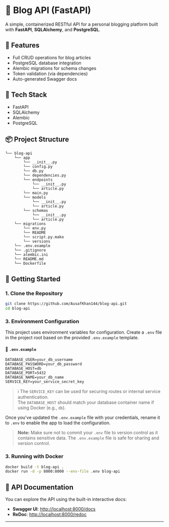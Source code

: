 # 📝 Blog API (FastAPI)

A simple, containerized RESTful API for a personal blogging platform built with **FastAPI**, **SQLAlchemy**, and **PostgreSQL**.

## 📌 Features

- Full CRUD operations for blog articles
- PostgreSQL database integration
- Alembic migrations for schema changes
- Token validation (via dependencies)
- Auto-generated Swagger docs

## 🧱 Tech Stack

- FastAPI
- SQLAlchemy
- Alembic
- PostgreSQL

## 📦 Project Structure

```
└── blog-api
    └── app
        └── __init__.py
        └── config.py
        └── db.py
        └── dependencies.py
        └── endpoints
            └── __init__.py
            └── article.py
        └── main.py
        └── models
            └── __init__.py
            └── article.py
        └── schemas
            └── __init__.py
            └── article.py
    └── migrations
        └── env.py
        └── README
        └── script.py.mako
        └── versions
    └── .env.example
    └── .gitignore
    └── alembic.ini
    └── README.md
    └── Dockerfile
```

## 🚀 Getting Started

### 1. Clone the Repository

```bash
git clone https://github.com/AusafKhan144/blog-api.git
cd blog-api
```

### 3. Environment Configuration

This project uses environment variables for configuration. Create a `.env` file in the project root based on the provided `.env.example` template.

#### 📄 `.env.example`

```env
DATABASE_USER=your_db_username
DATABASE_PASSWORD=your_db_password
DATABASE_HOST=db
DATABASE_PORT=5432
DATABASE_NAME=your_db_name
SERVICE_KEY=your_service_secret_key
```
> ℹ️ The `SERVICE_KEY` can be used for securing routes or internal service authentication.  
> The `DATABASE_HOST` should match your database container name if using Docker (e.g., `db`).

Once you've updated the `.env.example` file with your credentials, rename it to `.env` to enable the app to load the configuration.

> **Note:** Make sure not to commit your `.env` file to version control as it contains sensitive data. The `.env.example` file is safe for sharing and version control.


### 3. Running with Docker

   ```bash
   docker build -t blog-api .
   docker run -d -p 8000:8000 --env-file .env blog-api
   ```
   

## 📖 API Documentation

You can explore the API using the built-in interactive docs:

- **Swagger UI**: [http://localhost:8000/docs](http://localhost:8000/docs)
- **ReDoc**: [http://localhost:8000/redoc](http://localhost:8000/redoc)

---
